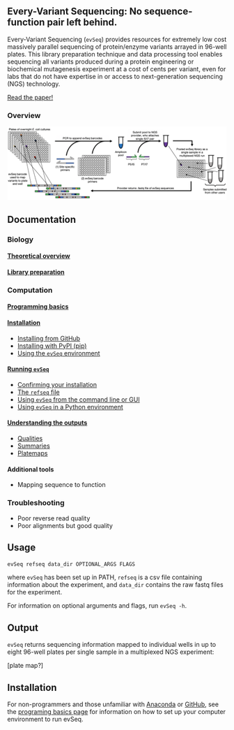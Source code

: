 ## **E**very-**V**ariant **Seq**uencing: No sequence-function pair left behind.

Every-Variant Sequencing (`evSeq`) provides resources for extremely low cost massively parallel sequencing of protein/enzyme variants arrayed in 96-well plates. This library preparation technique and data processing tool enables sequencing all variants produced during a protein engineering or biochemical mutagenesis experiment at a cost of cents per variant, even for labs that do not have expertise in or access to next-generation sequencing (NGS) technology.

[Read the paper!](one_day...)

### Overview
![Overview](assets/overview.png)

## Documentation
### Biology
#### [Theoretical overview](bio/theory.md)

#### [Library preparation](bio/lib_prep.md)

### Computation
#### [Programming basics](comp/basics.md)
#### [Installation](comp/installation.md)
- [Installing from GitHub](comp/installation.md#installing-from-github)
- [Installing with PyPI (pip)](comp/installation.md#installing-from-pypi)
- [Using the `evSeq` environment](comp/installation.md#using-the-evseq-environment)
#### [Running `evSeq`](comp/usage.md)
- [Confirming your installation](comp/usage.md#confirming-your-installation)
- [The `refseq` file](comp/usage.md#the-refseq-file)
- [Using `evSeq` from the command line or GUI](comp/usage.md#using-evseq-from-the-command-line-or-gui)
- [Using `evSeq` in a Python environment](comp/usage.md#using-evseq-in-a-python-environment)
#### [Understanding the outputs](comp/outputs.md)
- [Qualities](comp/outputs.md#qualities)
- [Summaries](comp/outputs.md#summaries)
- [Platemaps](comp/outputs.md#platemaps)
#### Additional tools
- Mapping sequence to function

### Troubleshooting
- Poor reverse read quality
- Poor alignments but good quality

## Usage
```
evSeq refseq data_dir OPTIONAL_ARGS FLAGS
```
where `evSeq` has been set up in PATH, `refseq` is a csv file containing information about the experiment, and `data_dir` contains the raw fastq files for the experiment.

For information on optional arguments and flags, run `evSeq -h`.

## Output
`evSeq` returns sequencing information mapped to individual wells in up to eight 96-well plates per single sample in a multiplexed NGS experiment:

[plate map?]

## Installation
For non-programmers and those unfamiliar with [Anaconda](https://www.anaconda.com/) or [GitHub](https://www.github.com), see the [programing basics page](basics.md) for information on how to set up your computer environment to run evSeq.
